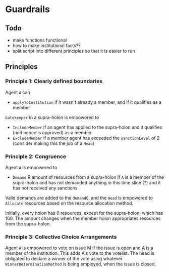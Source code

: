 # Guardrails

## Todo
- make functions functional
- how to make institutional facts??
- split script into different principles so that it is easier to run

## Principles
### Principle 1: Clearly defined boundaries
Agent `A` can 
- `applyToInstitution` if it wasn't already a member, and if it qualifies as a member

`Gatekeeper` in a supra-holon is empowered to 
- `IncludeMember` if an agent has applied to the supra-holon and it qualifies (and hence is approved) as a member
- `ExcludeMember` if a member agent has exceeded the `sanctionLevel` of 2 (consider making this the job of a `Head`)

### Principle 2: Congruence
Agent `A` is empowered to 
- `Demand` R amount of resources from a supra-holon if `A` is a member of the supra-holon and has not demanded anything in this time slice (?) and it has not received any sanctions

Valid demands are added to the `demandQ`, and the `Head` is empowered to `Allocate` resources based on the resource allocation method. 

Initially, every holon has 0 resources, except for the supra-holon, which has 100. The amount changes when the member holon appropriates resources from the supra-holon.

### Principle 3: Collective Choice Arrangements
Agent `A` is empowered to vote on issue M if the issue is open and A is a member of the institution. This adds A's vote to the votelist. The head is obligated to declare a winner of the vote using whatever `WinnerDeterminationMethod` is being employed, when the issue is closed.